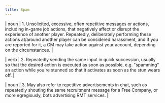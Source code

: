 ```yaml
---
title: Spam
---
```

| noun | 1.  	Unsolicited, excessive, often repetitive messages or actions, including in-game job actions, that negatively affect or disrupt the experience of another player. Repeatedly, deliberately performing these actions at/around another player can be considered harassment, and if you are reported for it, a GM may take action against your account, depending on the circumstances. |

| verb | 2. Repeatedly sending the same input in quick succession, usually so that the desired action is executed as soon as possible, e.g. "spamming" an action while you're stunned so that it activates as soon as the stun wears off. |

| noun | 3. May also refer to repetitive advertisements in chat, such as repeatedly shouting the same recruitment message for a Free Company, or more egregiously, bots advertising RMT services.	|